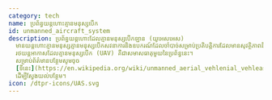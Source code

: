 ```yaml
---
category: tech
name: ប្រព័ន្ធយន្តហោះគ្មានមនុស្សបើក
id: unmanned_aircraft_system
description: ប្រព័ន្ធយន្ដហោះដែលគ្មានមនុស្សបើកឡាន (យូអេសអេស)
  មានយន្តហោះគ្មានមនុស្សគ្មានមនុស្សបើកសវនាការនិងឧបករណ៍ដែលចាំបាច់សម្រាប់ប្រតិបត្តិការដែលមានសុវត្ថិភាពនិងប្រសិទ្ធភាពនៃយន្តហោះនោះ។
  រថយន្តអាកាសដែលគ្មានមនុស្សបើក (UAV) គឺជាសមាសធាតុមួយនៃប្រព័ន្ធនេះ។
  សម្រាប់ព័ត៌មានបន្ថែមសូមចុច
  [ទីនេះ](https://en.wikipedia.org/wiki/unmanned_aerial_vehlenial_vehleasestterminoology)
  ដើម្បីស្វែងយល់បន្ថែម។
icon: /dtpr-icons/UAS.svg
---
```

